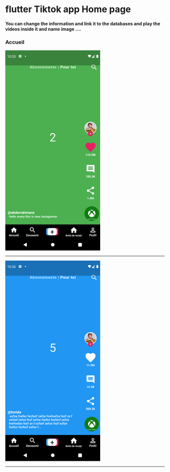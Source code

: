  <h1> flutter Tiktok app Home page </h1>  
 
 
 
<h4> You can change the information and link it to the databases and play the videos inside it and name image ....</h4>



<h3>Accueil</h3> 

<img src="https://github.com/abenkoula71/Flutter-tiktok-app--homepage/blob/main/Screenshot_1633775733.png" width="300" />  

<hr>


<img src="https://github.com/abenkoula71/Flutter-tiktok-app--homepage/blob/main/Screenshot_1633775801.png" width="300" />  
<hr>








